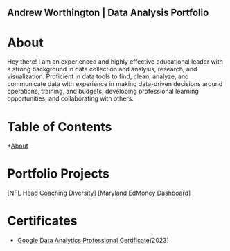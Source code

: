 ## Andrew Worthington | Data Analysis Portfolio

# About
Hey there! I am an experienced and highly effective educational leader with a strong background in data collection and analysis, research, and visualization. Proficient in data tools to find, clean, analyze, and communicate data with experience in making data-driven decisions around operations, training, and budgets, developing professional learning opportunities, and collaborating with others.

# Table of Contents
*[About](https://github.com/adotworth/data_analyst_portfolio#About)





# Portfolio Projects
[NFL Head Coaching Diversity]
[Maryland EdMoney Dashboard]



# Certificates
* [Google Data Analytics Professional Certificate](https://drive.google.com/file/d/1zD4y-FGw2GqzaeiaNUBR5TyEuu-rtrQg/view?usp=share_link)(2023)
